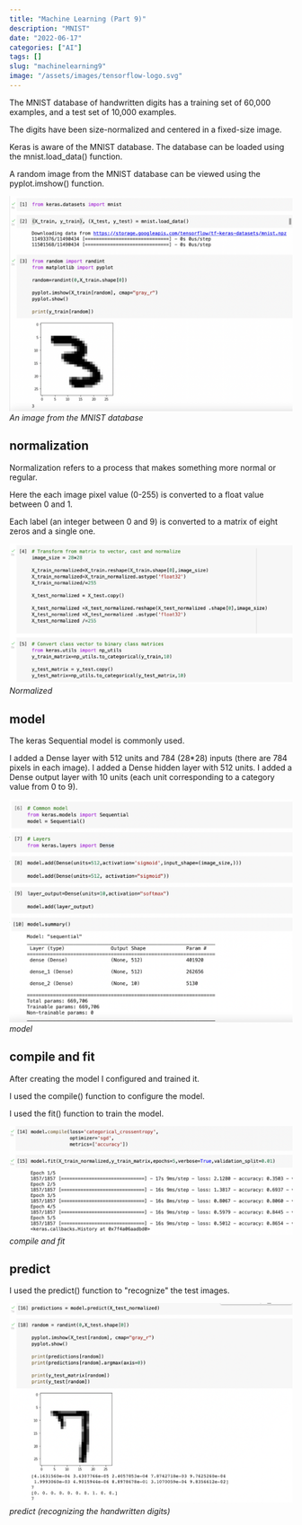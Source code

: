 ```yaml
---
title: "Machine Learning (Part 9)"
description: "MNIST"
date: "2022-06-17"
categories: ["AI"]
tags: []
slug: "machinelearning9"
image: "/assets/images/tensorflow-logo.svg"
---
```




The MNIST database of handwritten digits has a training set of 60,000 examples, and a test set of 10,000 examples.

The digits have been size-normalized and centered in a fixed-size image.

Keras is aware of the MNIST database. The database can be loaded using the mnist.load_data() function.

A random image from the MNIST database can be viewed using the pyplot.imshow() function.

![](/assets/images/machinelearning9/screen-shot-2022-06-17-at-6.38.18-pm-1704x1296.png)
*An image from the MNIST database*


## normalization

Normalization refers to a process that makes something more normal or regular.

Here the each image pixel value (0-255) is converted to a float value between 0 and 1.

Each label (an integer between 0 and 9) is converted to a matrix of eight zeros and a single one.

![](/assets/images/machinelearning9/screen-shot-2022-06-17-at-6.39.57-pm-1700x846.png)
*Normalized*


## model

The keras Sequential model is commonly used.

I added a Dense layer with 512 units and 784 (28*28) inputs (there are 784 pixels in each image).
I added a Dense hidden layer with 512 units.
I added a Dense output layer with 10 units (each unit corresponding to a category value from 0 to 9).

![](/assets/images/machinelearning9/screen-shot-2022-06-17-at-6.41.19-pm-1648x1296.png)
*model*


## compile and fit

After creating the model I configured and trained it.

I used the compile() function to configure the model.

I used the fit() function to train the model.

![](/assets/images/machinelearning9/screen-shot-2022-06-17-at-6.44.24-pm-1718x658.png)
*compile and fit*


## predict

I used the predict() function to "recognize" the test images.

![](/assets/images/machinelearning9/screen-shot-2022-06-17-at-6.45.08-pm-1712x1216.png)
*predict (recognizing the handwritten digits)*